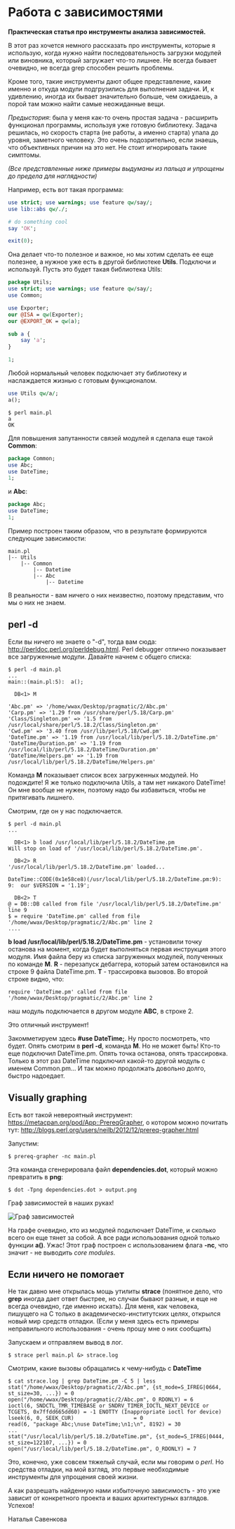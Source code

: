 # Работа с зависимостями

__Практическая статья про инструменты анализа зависимостей.__

В этот раз хочется немного рассказать про инструменты, которые я использую, когда нужно найти последовательность загрузки модулей или виновника, который загружает что-то лишнее. Не всегда бывает очевидно, не всегда grep способен решить проблемы.

Кроме того, такие инструменты дают общее представление, какие именно и откуда модули подгрузились для выполнения задачи. И, к удивлению, иногда их бывает значительно больше, чем ожидаешь, а порой там можно найти самые неожиданные вещи.

_Предыстория_: была у меня как-то очень простая задача - расширить функционал программы, используя уже готовую библиотеку. Задача решилась, но скорость старта (не работы, а именно старта) упала до уровня, заметного человеку. Это очень подозрительно, если знаешь, что объективных причин на это нет. Не стоит игнорировать такие симптомы.

_(Все представленные ниже примеры выдуманы из пальца и упрощены до предела для наглядности)_

Например, есть вот такая программа:

```perl
use strict; use warnings; use feature qw/say/;
use lib::abs qw/./;

# do something cool
say 'OK';

exit(0);
```

Она делает что-то полезное и важное, но мы хотим сделать ее еще полезнее, а нужное уже есть в другой библиотеке **Utils**. Подключи и используй.
Пусть это будет такая библиотека Utils:

```perl
package Utils;
use strict; use warnings; use feature qw/say/;
use Common;

use Exporter;
our @ISA = qw(Exporter);
our @EXPORT_OK = qw(a);

sub a {
    say 'a';
}

1;
```

Любой нормальный человек подключает эту библиотеку и наслаждается жизнью с готовым функционалом.

```perl
use Utils qw/a/;
a();
```

```
$ perl main.pl
a
OK
```

Для повышения запутанности связей модулей я сделала еще такой **Common**:

```perl
package Common;
use Abc;
use DateTime;
1;
```

и **Abc**:

```perl
package Abc;
use DateTime;
1;
```

Пример построен таким образом, что в результате формируются следующие зависимости:

```
main.pl
|-- Utils
    |-- Common
        |-- Datetime
        |-- Abc
            |-- Datetime
```

В реальности - вам ничего о них неизвестно, поэтому представим, что мы о них не знаем.

## perl -d

Если вы ничего не знаете о "-d", тогда вам сюда: http://perldoc.perl.org/perldebug.html.
Perl debugger отлично показывает все загруженные модули. Давайте начнем с общего списка:

```
$ perl -d main.pl
...
main::(main.pl:5):	a();

  DB<1> M

'Abc.pm' => '/home/wwax/Desktop/pragmatic/2/Abc.pm'
'Carp.pm' => '1.29 from /usr/share/perl/5.18/Carp.pm'
'Class/Singleton.pm' => '1.5 from /usr/local/share/perl/5.18.2/Class/Singleton.pm'
'Cwd.pm' => '3.40 from /usr/lib/perl/5.18/Cwd.pm'
'DateTime.pm' => '1.19 from /usr/local/lib/perl/5.18.2/DateTime.pm'
'DateTime/Duration.pm' => '1.19 from /usr/local/lib/perl/5.18.2/DateTime/Duration.pm'
'DateTime/Helpers.pm' => '1.19 from /usr/local/lib/perl/5.18.2/DateTime/Helpers.pm'
```

Команда **M** показывает список всех загруженных модулей. Но подождите! Я же только подключила Utils, а там нет никакого DateTime! Он мне вообще не нужен, поэтому надо бы избавиться, чтобы не притягивать лишнего.

Смотрим, где он у нас подключается.

```
$ perl -d main.pl
...

  DB<1> b load /usr/local/lib/perl/5.18.2/DateTime.pm
Will stop on load of '/usr/local/lib/perl/5.18.2/DateTime.pm'.

  DB<2> R
'/usr/local/lib/perl/5.18.2/DateTime.pm' loaded...

DateTime::CODE(0x1e58ce8)(/usr/local/lib/perl/5.18.2/DateTime.pm:9):
9:	our $VERSION = '1.19';

  DB<2> T
@ = DB::DB called from file '/usr/local/lib/perl/5.18.2/DateTime.pm' line 9
$ = require 'DateTime.pm' called from file '/home/wwax/Desktop/pragmatic/2/Abc.pm' line 2
....
```

**b load /usr/local/lib/perl/5.18.2/DateTime.pm** - установили точку останова на момент, когда будет выполняться первая инструкция этого модуля. Имя файла беру из списка загруженных модулей, полученных по команде **M**.
**R** - перезапуск дебаггера, который затем остановился на строке 9 файла DateTime.pm.
**Т** - трассировка вызовов. Во второй строке видно, что: 

```
require 'DateTime.pm' called from file '/home/wwax/Desktop/pragmatic/2/Abc.pm' line 2
```

наш модуль подключается в другом модуле **ABC**, в строке 2.

Это отличный инструмент!

Закомметируем здесь **#use DateTime;**. Ну просто посмотреть, что будет.
Опять смотрим в **perl -d**, команда **M**. Но не может быть! Кто-то еще подключил DateTime.pm.
Опять точка останова, опять трассировка. Только в этот раз DateTime подключил какой-то другой модуль с именем Common.pm...
И так можно продолжать довольно долго, быстро надоедает.

## Visually graphing
Есть вот такой невероятный инструмент: https://metacpan.org/pod/App::PrereqGrapher, о котором можно почитать тут: http://blogs.perl.org/users/neilb/2012/12/prereq-grapher.html

Запустим:
```
$ prereq-grapher -nc main.pl
```

Эта команда сгенерировала файл **dependencies.dot**, который можно превратить в **png**:
```
$ dot -Tpng dependencies.dot > output.png
```

Граф зависимостей в наших руках! 

![Граф зависимостей](https://raw.githubusercontent.com/name2rnd/pragmatic/master/output.png "Deps")

На графе очевидно, кто из модулей подключает DateTime, и сколько всего он еще тянет за собой. А все ради использования одной только функции **a()**. Ужас! Этот граф построен с использованием флага **-nc**, что значит - не выводить _core modules_. 

## Если ничего не помогает
Не так давно мне открылась мощь утилиты **strace** (понятное дело, что **grep** иногда дает ответ быстрее, но случаи бывают разные, и еще не всегда очевидно, где именно искать). Для меня, как человека, пишущего на С только в академическо-институтских целях, открылся новый мир средств отладки.
(Если у меня здесь есть примеры неправильного использования - очень прошу мне о них сообщить)

Запускаем и отправляем вывод в лог.

```
$ strace perl main.pl &> strace.log
```

Смотрим, какие вызовы обращались к чему-нибудь с **DateTime**

```
$ cat strace.log | grep DateTime.pm -C 5 | less
stat("/home/wwax/Desktop/pragmatic/2/Abc.pm", {st_mode=S_IFREG|0664, st_size=30, ...}) = 0
open("/home/wwax/Desktop/pragmatic/2/Abc.pm", O_RDONLY) = 6
ioctl(6, SNDCTL_TMR_TIMEBASE or SNDRV_TIMER_IOCTL_NEXT_DEVICE or TCGETS, 0x7ffdd665dd60) = -1 ENOTTY (Inappropriate ioctl for device)
lseek(6, 0, SEEK_CUR)                   = 0
read(6, "package Abc;\nuse DateTime;\n1;\n", 8192) = 30
...
stat("/usr/local/lib/perl/5.18.2/DateTime.pm", {st_mode=S_IFREG|0444, st_size=122107, ...}) = 0
open("/usr/local/lib/perl/5.18.2/DateTime.pm", O_RDONLY) = 7

```

Это, конечно, уже совсем тяжелый случай, если мы говорим о _perl_. Но средства отладки, на мой взгляд, это первые необходимые инструменты для упрощения своей жизни.

А как разрешать найденную нами избыточную зависимость - это уже зависит от конкретного проекта и ваших архитектурных взглядов.
Успехов!

Наталья Савенкова
